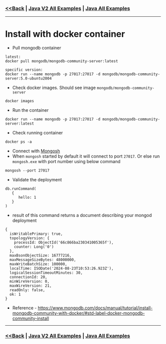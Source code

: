 ### [<<Back](../README.md) | [Java V2 All Examples](https://github.com/avinashbabudonthu/java/blob/master/java-v2/README.md) | [Java All Examples](https://github.com/avinashbabudonthu/java/blob/master/README.md)
------
# Install with docker container
* Pull mongodb container
```
latest:
docker pull mongodb/mongodb-community-server:latest

specific version:
docker run --name mongodb -p 27017:27017 -d mongodb/mongodb-community-server:5.0-ubuntu2004
```
* Check docker images. Should see image `mongodb/mongodb-community-server`
```
docker images
```
* Run the container
```
docker run --name mongodb -p 27017:27017 -d mongodb/mongodb-community-server:latest
```
* Check running container
```
docker ps -a
```
* Connect with [Mongosh](install-mongosh.md)
* When `mongosh` started by default it will connect to port `27017`. Or else run `mongosh.exe` with port number using below command
```
mongosh --port 27017
```
* Validate the deployment
```
db.runCommand(
   {
      hello: 1
   }
)
```
* result of this command returns a document describing your mongod deployment
```
{
  isWritablePrimary: true,
  topologyVersion: {
    processId: ObjectId('66c866ba230341005365f'),
    counter: Long('0')
  },
  maxBsonObjectSize: 16777216,
  maxMessageSizeBytes: 48000000,
  maxWriteBatchSize: 100000,
  localTime: ISODate('2024-08-23T10:53:26.923Z'),
  logicalSessionTimeoutMinutes: 30,
  connectionId: 20,
  minWireVersion: 0,
  maxWireVersion: 21,
  readOnly: false,
  ok: 1
}
```
* Reference - https://www.mongodb.com/docs/manual/tutorial/install-mongodb-community-with-docker/#std-label-docker-mongodb-community-install
------
### [<<Back](../README.md) | [Java V2 All Examples](https://github.com/avinashbabudonthu/java/blob/master/java-v2/README.md) | [Java All Examples](https://github.com/avinashbabudonthu/java/blob/master/README.md)